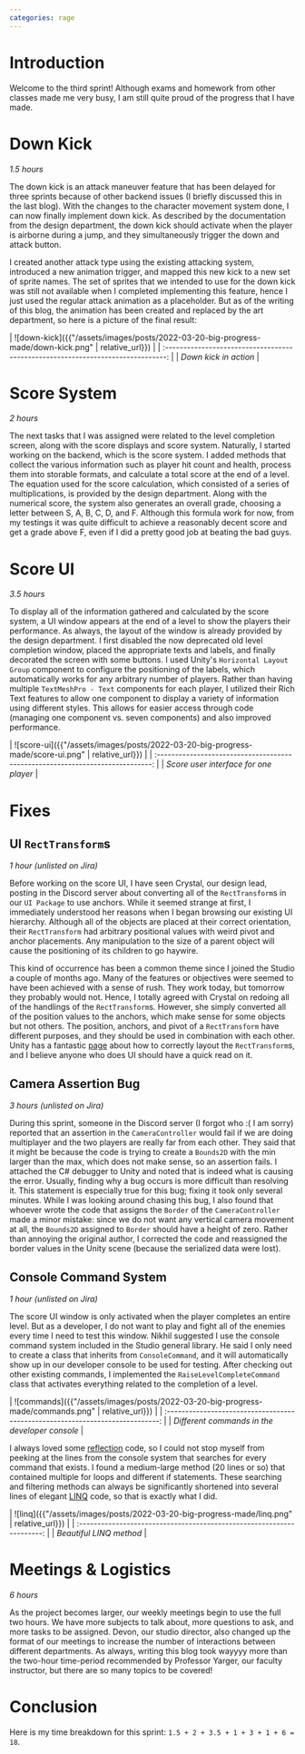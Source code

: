```yaml
---
categories: rage
---
```


# Introduction
Welcome to the third sprint! Although exams and homework from other classes made me very busy, I am still quite proud of the progress that I have made. 

# Down Kick
*1.5 hours*

The down kick is an attack maneuver feature that has been delayed for three sprints because of other backend issues (I briefly discussed this in the last blog). With the changes to the character movement system done, I can now finally implement down kick. As described by the documentation from the design department, the down kick should activate when the player is airborne during a jump, and they simultaneously trigger the down and attack button.

I created another attack type using the existing attacking system, introduced a new animation trigger, and mapped this new kick to a new set of sprite names. The set of sprites that we intended to use for the down kick was still not available when I completed implementing this feature, hence I just used the regular attack animation as a placeholder. But as of the writing of this blog, the animation has been created and replaced by the art department, so here is a picture of the final result:

| ![down-kick]({{"/assets/images/posts/2022-03-20-big-progress-made/down-kick.png" | relative_url}}) |
| :------------------------------------------------------------------------------: |
|                              *Down kick in action*                               |

# Score System
*2 hours*

The next tasks that I was assigned were related to the level completion screen, along with the score displays and score system. Naturally, I started working on the backend, which is the score system. I added methods that collect the various information such as player hit count and health, process them into storable formats, and calculate a total score at the end of a level. The equation used for the score calculation, which consisted of a series of multiplications, is provided by the design department. Along with the numerical score, the system also generates an overall grade, choosing a letter between S, A, B, C, D, and F. Although this formula work for now, from my testings it was quite difficult to achieve a reasonably decent score and get a grade above F, even if I did a pretty good job at beating the bad guys.

# Score UI
*3.5 hours*

To display all of the information gathered and calculated by the score system, a UI window appears at the end of a level to show the players their performance. As always, the layout of the window is already provided by the design department. I first disabled the now deprecated old level completion window, placed the appropriate texts and labels, and finally decorated the screen with some buttons. I used Unity's `Horizontal Layout Group` component to configure the positioning of the labels, which automatically works for any arbitrary number of players. Rather than having multiple `TextMeshPro - Text` components for each player, I utilized their Rich Text features to allow one component to display a variety of information using different styles. This allows for easier access through code (managing one component vs. seven components) and also improved performance. 

| ![score-ui]({{"/assets/images/posts/2022-03-20-big-progress-made/score-ui.png" | relative_url}}) |
| :----------------------------------------------------------------------------: |
|                     *Score user interface for one player*                      |

# Fixes
## UI `RectTransform`s
*1 hour (unlisted on Jira)*

Before working on the score UI, I have seen Crystal, our design lead, posting in the Discord server about converting all of the `RectTransform`s in our `UI Package` to use anchors. While it seemed strange at first, I immediately understood her reasons when I began browsing our existing UI hierarchy. Although all of the objects are placed at their correct orientation, their `RectTransform` had arbitrary positional values with weird pivot and anchor placements. Any manipulation to the size of a parent object will cause the positioning of its children to go haywire. 

This kind of occurrence has been a common theme since I joined the Studio a couple of months ago. Many of the features or objectives were seemed to have been achieved with a sense of rush. They work today, but tomorrow they probably would not. Hence, I totally agreed with Crystal on redoing all of the handlings of the `RectTransform`s. However, she simply converted all of the position values to the anchors, which make sense for some objects but not others. The position, anchors, and pivot of a `RectTransform` have different purposes, and they should be used in combination with each other. Unity has a fantastic [page](https://docs.unity3d.com/Packages/com.unity.ugui@1.0/manual/UIBasicLayout.html) about how to correctly layout the `RectTransform`s, and I believe anyone who does UI should have a quick read on it.

## Camera Assertion Bug
*3 hours (unlisted on Jira)*

During this sprint, someone in the Discord server (I forgot who :( I am sorry) reported that an assertion in the `CameraController` would fail if we are doing multiplayer and the two players are really far from each other. They said that it might be because the code is trying to create a `Bounds2D` with the min larger than the max, which does not make sense, so an assertion fails. I attached the C# debugger to Unity and noted that is indeed what is causing the error. Usually, finding why a bug occurs is more difficult than resolving it. This statement is especially true for this bug; fixing it took only several minutes. While I was looking around chasing this bug, I also found that whoever wrote the code that assigns the `Border` of the `CameraController` made a minor mistake: since we do not want any vertical camera movement at all, the `Bounds2D` assigned to `Border` should have a height of zero. Rather than annoying the original author, I corrected the code and reassigned the border values in the Unity scene (because the serialized data were lost).

## Console Command System
*1 hour (unlisted on Jira)*

The score UI window is only activated when the player completes an entire level. But as a developer, I do not want to play and fight all of the enemies every time I need to test this window. Nikhil suggested I use the console command system included in the Studio general library. He said I only need to create a class that inherits from `ConsoleCommand`, and it will automatically show up in our developer console to be used for testing. After checking out other existing commands, I implemented the `RaiseLevelCompleteCommand` class that activates everything related to the completion of a level. 

| ![commands]({{"/assets/images/posts/2022-03-20-big-progress-made/commands.png" | relative_url}}) |
| :----------------------------------------------------------------------------: |
|                 *Different commands in the developer console*                  |

I always loved some [reflection](https://docs.microsoft.com/en-us/dotnet/csharp/programming-guide/concepts/reflection) code, so I could not stop myself from peeking at the lines from the console system that searches for every command that exists. I found a medium-large method (20 lines or so) that contained multiple for loops and different if statements. These searching and filtering methods can always be significantly shortened into several lines of elegant [LINQ](https://docs.microsoft.com/en-us/dotnet/csharp/programming-guide/concepts/linq/) code, so that is exactly what I did.

| ![linq]({{"/assets/images/posts/2022-03-20-big-progress-made/linq.png" | relative_url}}) |
| :--------------------------------------------------------------------: |
|                        *Beautiful LINQ method*                         |

# Meetings & Logistics
*6 hours*

As the project becomes larger, our weekly meetings begin to use the full two hours. We have more subjects to talk about, more questions to ask, and more tasks to be assigned. Devon, our studio director, also changed up the format of our meetings to increase the number of interactions between different departments. As always, writing this blog took wayyyy more than the two-hour time-period recommended by Professor Yarger, our faculty instructor, but there are so many topics to be covered!

# Conclusion
Here is my time breakdown for this sprint: `1.5 + 2 + 3.5 + 1 + 3 + 1 + 6 = 18`.